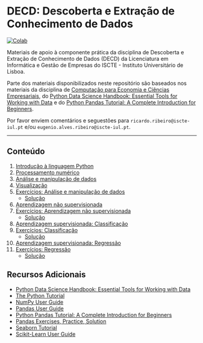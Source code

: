 # DECD: Descoberta e Extração de Conhecimento de Dados
[![Colab](https://colab.research.google.com/assets/colab-badge.svg)](https://colab.research.google.com/github/TheAwesomeGe/DECD/blob/main/index.ipynb)

Materiais de apoio à componente prática da disciplina de Descoberta e Extração de Conhecimento de Dados (DECD) da Licenciatura em Informática e Gestão de Empresas do ISCTE - Instituto Universitário de Lisboa.

Parte dos materiais disponibilizados neste repositório são baseados nos materiais da disciplina de [Computação para Economia e Ciências Empresariais](https://github.com/fmmb/CEB), do [Python Data Science Handbook: Essential Tools for Working with Data](https://jakevdp.github.io/PythonDataScienceHandbook/) e do [Python Pandas Tutorial: A Complete Introduction for Beginners](https://www.learndatasci.com/tutorials/python-pandas-tutorial-complete-introduction-for-beginners/).

Por favor enviem comentários e seguestões para `ricardo.ribeiro@iscte-iul.pt` e/ou `eugenio.alves.ribeiro@iscte-iul.pt`.

----

## Conteúdo

1. [Introdução à linguagem Python](./notebooks/01-python.ipynb)
2. [Processamento numérico](./notebooks/02-numpy.ipynb)
3. [Análise e manipulação de dados](./notebooks/03-pandas.ipynb)
4. [Visualização](./notebooks/04-visualization.ipynb)
5. [Exercícios: Análise e manipulação de dados](./notebooks/05-exercises.ipynb)
    - [Solução](./notebooks/05-exercises-solution.ipynb)
6. [Aprendizagem não supervisionada](./notebooks/06-unsupervised.ipynb)
7. [Exercícios: Aprendizagem não supervisionada](./notebooks/07-exercises.ipynb)
    - [Solução](./notebooks/07-exercises-solution.ipynb)
8. [Aprendizagem supervisionada: Classificação](./notebooks/08-classification.ipynb)
9. [Exercícios: Classificação](./notebooks/09-exercises.ipynb)
    - [Solução](./notebooks/09-exercises-solution.ipynb)
10. [Aprendizagem supervisionada: Regressão](./notebooks/10-regression.ipynb)
11. [Exercícios: Regressão](./notebooks/11-exercises.ipynb)
    - [Solução](./notebooks/11-exercises-solution.ipynb)

## Recursos Adicionais

- [Python Data Science Handbook: Essential Tools for Working with Data](https://jakevdp.github.io/PythonDataScienceHandbook/)
- [The Python Tutorial](https://docs.python.org/3/tutorial/index.html)
- [NumPy User Guide](https://numpy.org/doc/stable/user/index.html)
- [Pandas User Guide](https://pandas.pydata.org/docs/user_guide/index.html)
- [Python Pandas Tutorial: A Complete Introduction for Beginners](https://www.learndatasci.com/tutorials/python-pandas-tutorial-complete-introduction-for-beginners/)
- [Pandas Exercises, Practice, Solution](https://www.w3resource.com/python-exercises/pandas/index.php)
- [Seaborn Tutorial](https://seaborn.pydata.org/tutorial.html)
- [Scikit-Learn User Guide](https://scikit-learn.org/stable/user_guide.html) 

